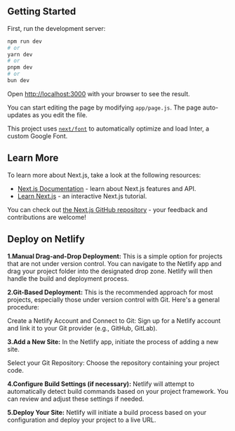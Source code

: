 

## Getting Started

First, run the development server:

```bash
npm run dev
# or
yarn dev
# or
pnpm dev
# or
bun dev
```

Open [http://localhost:3000](http://localhost:3000) with your browser to see the result.

You can start editing the page by modifying `app/page.js`. The page auto-updates as you edit the file.

This project uses [`next/font`](https://nextjs.org/docs/basic-features/font-optimization) to automatically optimize and load Inter, a custom Google Font.

## Learn More

To learn more about Next.js, take a look at the following resources:

- [Next.js Documentation](https://nextjs.org/docs) - learn about Next.js features and API.
- [Learn Next.js](https://nextjs.org/learn) - an interactive Next.js tutorial.

You can check out [the Next.js GitHub repository](https://github.com/vercel/next.js/) - your feedback and contributions are welcome!
## Deploy on Netlify


**1.Manual Drag-and-Drop Deployment:**
This is a simple option for projects that are not under version control. You can navigate to the Netlify app and drag your project folder into the designated drop zone. Netlify will then handle the build and deployment process.

**2.Git-Based Deployment:** This is the recommended approach for most projects, especially those under version control with Git. Here's a general procedure:

Create a Netlify Account and Connect to Git: Sign up for a Netlify account and link it to your Git provider (e.g., GitHub, GitLab).

**3.Add a New Site:**
In the Netlify app, initiate the process of adding a new site.

Select your Git Repository: Choose the repository containing your project code.

**4.Configure Build Settings (if necessary):**
Netlify will attempt to automatically detect build commands based on your project framework. You can review and adjust these settings if needed.

**5.Deploy Your Site:** 
Netlify will initiate a build process based on your configuration and deploy your project to a live URL.

